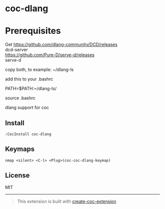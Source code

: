 # coc-dlang

# Prerequisites

Get
https://github.com/dlang-community/DCD/releases  
dcd-server  
https://github.com/Pure-D/serve-d/releases  
serve-d  

copy both, to example: ~/dlang-ls

add this to your .bashrc

PATH=$PATH:~/dlang-ls/

source .bashrc


dlang support for coc

## Install

`:CocInstall coc-dlang`

## Keymaps

`nmap <silent> <C-l> <Plug>(coc-coc-dlang-keymap)`

## License

MIT

---

> This extension is built with [create-coc-extension](https://github.com/fannheyward/create-coc-extension)
